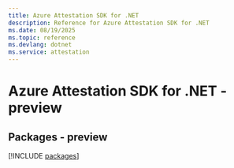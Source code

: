 ```yaml
---
title: Azure Attestation SDK for .NET
description: Reference for Azure Attestation SDK for .NET
ms.date: 08/19/2025
ms.topic: reference
ms.devlang: dotnet
ms.service: attestation
---
```

# Azure Attestation SDK for .NET - preview
## Packages - preview
[!INCLUDE [packages](attestation-index.md)]